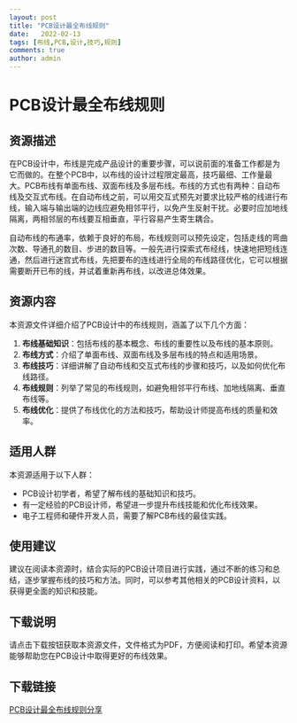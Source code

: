 ```yaml
---
layout: post
title: "PCB设计最全布线规则"
date:   2022-02-13
tags: [布线,PCB,设计,技巧,规则]
comments: true
author: admin
---
```

# PCB设计最全布线规则

## 资源描述

在PCB设计中，布线是完成产品设计的重要步骤，可以说前面的准备工作都是为它而做的。在整个PCB中，以布线的设计过程限定最高，技巧最细、工作量最大。PCB布线有单面布线、双面布线及多层布线。布线的方式也有两种：自动布线及交互式布线。在自动布线之前，可以用交互式预先对要求比较严格的线进行布线，输入端与输出端的边线应避免相邻平行，以免产生反射干扰。必要时应加地线隔离，两相邻层的布线要互相垂直，平行容易产生寄生耦合。

自动布线的布通率，依赖于良好的布局，布线规则可以预先设定，包括走线的弯曲次数、导通孔的数目、步进的数目等。一般先进行探索式布经线，快速地把短线连通，然后进行迷宫式布线，先把要布的连线进行全局的布线路径优化，它可以根据需要断开已布的线，并试着重新再布线，以改进总体效果。

## 资源内容

本资源文件详细介绍了PCB设计中的布线规则，涵盖了以下几个方面：

1. **布线基础知识**：包括布线的基本概念、布线的重要性以及布线的基本原则。
2. **布线方式**：介绍了单面布线、双面布线及多层布线的特点和适用场景。
3. **布线技巧**：详细讲解了自动布线和交互式布线的步骤和技巧，以及如何优化布线路径。
4. **布线规则**：列举了常见的布线规则，如避免相邻平行布线、加地线隔离、垂直布线等。
5. **布线优化**：提供了布线优化的方法和技巧，帮助设计师提高布线的质量和效率。

## 适用人群

本资源适用于以下人群：

- PCB设计初学者，希望了解布线的基础知识和技巧。
- 有一定经验的PCB设计师，希望进一步提升布线技能和优化布线效果。
- 电子工程师和硬件开发人员，需要了解PCB布线的最佳实践。

## 使用建议

建议在阅读本资源时，结合实际的PCB设计项目进行实践，通过不断的练习和总结，逐步掌握布线的技巧和方法。同时，可以参考其他相关的PCB设计资料，以获得更全面的知识和技能。

## 下载说明

请点击下载按钮获取本资源文件，文件格式为PDF，方便阅读和打印。希望本资源能够帮助您在PCB设计中取得更好的布线效果。

## 下载链接

[PCB设计最全布线规则分享](https://pan.quark.cn/s/00d45bf66f1f)